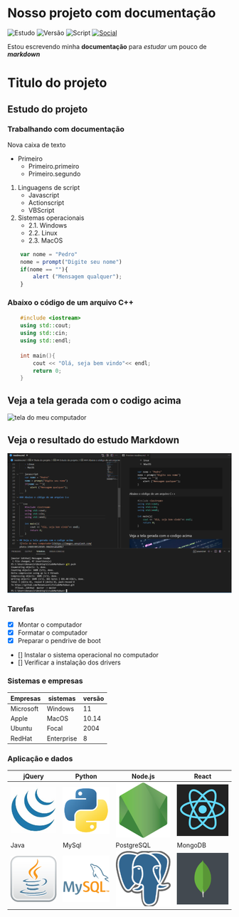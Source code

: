 # Nosso projeto com documentação

![Estudo](https://img.shields.io/badge/estudo-markdown-red)
![Versão](https://img.shields.io/badge/vers%C3%A3o-1.0.0.1-red)
![Script](https://img.shields.io/badge/script-javascript-red)
[![Social](https://img.shields.io/github/watchers/RenanLazoti/estudomarkdown?label=RenanLazoti&style=social)](https://github.com/RenanLazoti)

Estou escrevendo minha **documentação** para *estudar* um pouco de ***markdown***

# Titulo do projeto

## Estudo do projeto

### Trabalhando com **documentação**

Nova caixa de texto

* Primeiro  
    * Primeiro.primeiro
    * Primeiro.segundo
1. Linguagens de script
    * Javascript
    * Actionscript
    * VBScript
2. Sistemas operacionais
    - 2.1. Windows
    - 2.2. Linux
    - 2.3. MacOS

``` javascript
    var nome = "Pedro"
    nome = prompt("Digite seu nome")
    if(nome == ""){
        alert ("Mensagem qualquer");
    }
```
### Abaixo o código de um arquivo C++

```c++
    #include <iostream>
    using std::cout;
    using std::cin;
    using std::endl;

    int main(){
        cout << "Olá, seja bem vindo"<< endl;
        return 0;
    }
```
## Veja a tela gerada com o codigo acima
![tela do meu computador](https://images.unsplash.com/photo-1488590528505-98d2b5aba04b?ixid=MnwxMjA3fDB8MHxwaG90by1wYWdlfHx8fGVufDB8fHx8&ixlib=rb-1.2.1&auto=format&fit=crop&w=750&q=)

## Veja o resultado do estudo Markdown
![Tela do VSCODE](markdown.png)

### Tarefas

- [x] Montar o computador
- [x] Formatar o computador
- [x] Preparar o pendrive de boot
- [] Instalar o sistema operacional no computador
- [] Verificar a instalação dos drivers

### Sistemas e empresas

Empresas | sistemas | versão
---------|----------|-------
Microsoft|Windows   | 11
Apple|MacOS|10.14
Ubuntu|Focal|2004
RedHat|Enterprise|8

### Aplicação e dados

jQuery|Python|Node.js|React
------|------|-------|-----
![](img1.jpg)|![](img2.png)|![](img3.png)|![](img4.png)
Java|MySql|PostgreSQL|MongoDB
![](img5.png)|![](img6.png)|![](img7.png)|![](img8.png)

